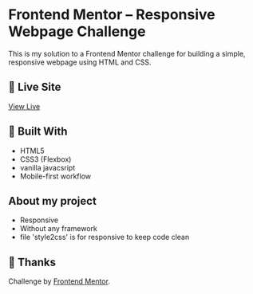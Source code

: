 
# Frontend Mentor – Responsive Webpage Challenge

This is my solution to a Frontend Mentor challenge for building a simple, responsive webpage using HTML and CSS.

## 🚀 Live Site

[View Live](https://saniya-firdouss.github.io/Frontend-Mentor-Challenge/)

## 🔧 Built With

* HTML5
* CSS3 (Flexbox)
* vanilla javacsript
* Mobile-first workflow
## About my project


* Responsive
* Without any framework
* file 'style2css'  is for responsive to keep code clean

## 🙌 Thanks

Challenge by [Frontend Mentor](https://www.frontendmentor.io/).


